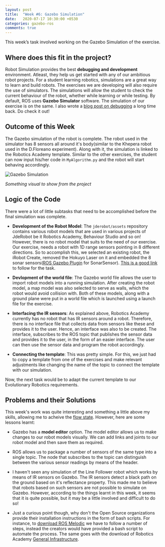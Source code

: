 ```yaml
---
layout: post
title:  "Week #6: Gazebo Simulation"
date:   2020-07-17 10:30:00 +0530
categories: gazebo-ros
comments: true
---
```

This week’s task involved working on the Gazebo Simulation of the exercise. 

## Where does this fit in the project?
Robot Simulation provides the best **debugging and development** environment. Atleast, they help us get started with any of our ambitious robot projects. For a student learning robotics, simulations are a great way to learn and build robots. The exercises we are developing will also require the use of simulators. The simulations will allow the student to check the current behaviour of the robot, whether while learning or while testing. By default, ROS uses **Gazebo Simulator** software. The simulation of our exercise is on the same. I also wrote a [blog post on debugging](https://theroboticsclub.github.io/colab-Sakshay_Mahna/2020-01-04-talking-with-robots/) a long time back. Do check it out!

## Outcome of this Week
The Gazebo simulation of the robot is complete. The robot used in the simulator has 8 sensors all around it's body(similar to the Khepera robot used in the D.Floreano experiment). Along with it, the simulation is linked to the Robotics Academy template. Similar to the other exercises, the student can now input his/her code in `MyAlgorithm.py` and the robot will start behaving accordingly.

![Gazebo Simulation](./../assets/gif/simulation.gif)

*Something visual to show from the project*

## Logic of the Code
There were a lot of little subtasks that need to be accomplished before the final simulation was complete. 

- **Development of the Robot Model**: The `jderobot/assets` repository contains various robot models that are used in various projects of JdeRobot be it Robotics Academy, Behaviour Studio and so on! However, there is no robot model that suits to the need of our exercise. Our exercise, needs a robot with 1D range sensors pointing in 8 different directions. So to accomplish this, we selected an existing robot, the iRobot Create, removed the Hokuyo Laser on it and embedded the 8 sonar sensors([ROS Gazebo Plugin](http://osrf-distributions.s3.amazonaws.com/gazebo/api/dev/classgazebo_1_1SensorPlugin.html) for SonarSensor). [This is a good link](https://medium.com/teamarimac/integrating-sonar-and-ir-sensor-plugin-to-robot-model-in-gazebo-with-ros-656fd9452607) to follow for the task.

- **Devlopment of the world file**: The Gazebo world file allows the user to import robot models into a running simulation. After creating the robot model, a map model was also selected to serve as walls, which the robot would avoid collision with. Both of these models, along with a ground plane were put in a world file which is launched using a launch file for the exercise.

- **Interfacing the IR sensors**: As explained above, Robotics Academy currently has no robot that has IR sensors around a robot. Therefore, there is no interface file that collects data from sensors like these and provides it to the user. Hence, an interface was also to be created. The interface, subscribes to the ROS topic that publishes the sensor data and provides it to the user, in the form of an easier interface. The user can then use the sensor data and program the robot accordingly.

- **Connecting the template**: This was pretty simple. For this, we just had to copy a template from one of the exercises and make relevant adjustments like changing the name of the topic to connect the template with our simulation.

Now, the next task would be to adapt the current template to our Evolutionary Robotics requirements.

## Problems and their Solutions
This week's work was quite interesting and something a little above my skills, allowing me to acheive the [flow state](https://en.wikipedia.org/wiki/Flow_(psychology)). However, here are some lessons learnt:

- Gazebo has a **model editor** option. The model editor allows us to make changes to our robot models visually. We can add links and joints to our robot model and then save them as required.

- ROS allows us to package a number of sensors of the same type into a single topic. The node that subscribes to the topic can distinguish between the various sensor readings by means of the header.

- I haven't seen any simulation of the Line Follower robot which works by means of IR sensors on Gazebo. The IR sensors detect a black path on the ground based on it's reflectance property. This made me to believe that robots based on such sensors are not possible to simulate on Gazebo. However, according to the things learnt in this week, it seems that it is quite possible, but it may be a little involved and difficult to do so!

- Just a curious point though, why don't the Open Source organizations provide their installation instructions in the form of bash scripts. For instance, to [download ROS Melodic](http://wiki.ros.org/melodic/Installation/Ubuntu) we have to follow a number of steps, instead the creators would have provided a bash script to automate the process. The same goes with the download of Robotics Academy [General Infrastructure](http://jderobot.github.io/RoboticsAcademy/installation/#generic-infrastructure).





